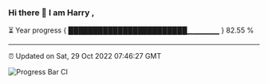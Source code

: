 ### Hi there 👋 I am Harry , 

⏳ Year progress { ████████████████████████▁▁▁▁▁▁ } 82.55 %

---

⏰ Updated on Sat, 29 Oct 2022 07:46:27 GMT

![Progress Bar CI](https://github.com/duykhang68/duykhang68/workflows/Progress%20Bar%20CI/badge.svg)
